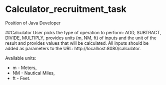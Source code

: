 # Calculator_recruitment_task
Position of Java Developer

##Calculator
User picks the type of operation to perform: ADD, SUBTRACT, DIVIDE, MULTIPLY, provides units (m, NM, ft) of inputs and the unit of the result and provides values that will be calculated. All inputs should be added as parameters to the URL: http://localhost:8080/calculator.

Available units:
- m - Meters,
- NM - Nautical Miles,
- ft - Feet.
